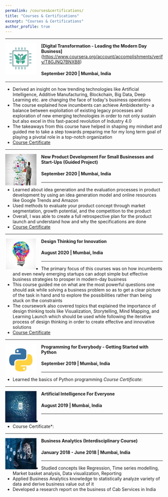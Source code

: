 ```yaml
---
permalink: /courses&certifications/
title: "Courses & Certifications"
excerpt: "Courses & Certifications"
author_profile: true
---
```

-----
<img align="left" height="100" width="100" src="../images/DigitalTransformation2.png" style="padding-right:15px">

**[Digital Transformation - Leading the Modern Day Business]**(https://www.coursera.org/account/accomplishments/verify/T8GJNQ7BNXB8)
#### September 2020 | Mumbai, India

-----
* Derived an insight on how trending technologies like Artificial Intelligence, Additive Manufacturing, Blockchain, Big Data, Deep Learning etc. are changing the face of today's business operations
* The course explained how incumbents can achieve Ambidexterity- a balance between exploitation of existing legacy processes and exploration of new emerging technologies in order to not only sustain but also excel in this fast-paced revolution of Industry 4.0
* The takeaways from this course have helped in shaping my mindset and guided me to take a step towards preparing me for my long term goal of playing a pivotal role in a top-notch organization <br>
* [Course Certificate](https://www.coursera.org/account/accomplishments/verify/T8GJNQ7BNXB8)

-----
<img align="left" height="100" width="100" src="../images/ProductDevelopment1.jpg" style="padding-right:15px">

**New Product Development For Small Businesses and Start-Ups (Guided Project)**
#### September 2020 | Mumbai, India

-----
*	Learned about idea generation and the evaluation processes in product development by using an idea generation model and online resources like Google Trends and Amazon
* Used methods to evaluate your product concept through market segmentation, growth potential, and the competition to the product
* Overall, I was able to create a full retrospective plan for the product launch and understand how and why the specifications are done
* [Course Certificate](https://www.coursera.org/account/accomplishments/verify/7ADEHMR9CA5Y)

-----
<img align="left" height="100" width="100" src="../images/DT.png" style="padding-right:15px">

**Design Thinking for Innovation**
#### August 2020 | Mumbai, India

-----
*	The primary focus of this courses was on how incumbents and even newly emerging startups can adopt simple but effective business strategies to prosper in modern-day business
*	This course guided me on what are the most powerful questions one should ask while solving a business problem so as to get a clear picture of the task in hand and to explore the possibilities rather than being stuck on the constraints
* The coursework also covered topics that explained the importance of design thinking tools like Visualization, Storytelling, Mind Mapping, and Learning Launch which should be used while following the iterative process of design thinking in order to create effective and innovative solutions
* [Course Certificate](https://www.coursera.org/account/accomplishments/verify/HRRPUGSBG6LM)

-----
<img align="left" height="100" width="100" src="../images/Python1.png" style="padding-right:15px">

**Programming for Everybody - Getting Started with Python**
#### September 2019 | Mumbai, India

-----
*	Learned the basics of Python programming
*Course Certificate*:

-----
<img align="left" height="100" width="100" src="../images/AI2.jpg" style="padding-right:15px">

**Artificial Intelligence For Everyone**
#### August 2019 | Mumbai, India

-----
*	
* Course Certificate*:

-----
<img align="left" height="100" width="100" src="../images/BusinessAnalytics1.jpg" style="padding-right:15px">

**Business Analytics (Interdisciplinary Course)**
#### January 2018 - June 2018 | Mumbai, India

-----
*	Studied concepts like Regression, Time series modelling, Market basket analysis, Data visualization, Reporting
* Applied Business Analytics knowledge to statistically analyze variety of data and derive business value out of it 
* Developed a research report on the business of Cab Services in India <br>

